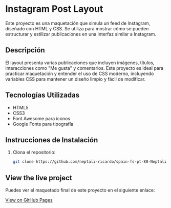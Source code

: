 # Instagram Post Layout

Este proyecto es una maquetación que simula un feed de Instagram, diseñado con HTML y CSS. Se utiliza para mostrar cómo se pueden estructurar y estilizar publicaciones en una interfaz similar a Instagram.

## Descripción

El layout presenta varias publicaciones que incluyen imágenes, títulos, interacciones como "Me gusta" y comentarios. Este proyecto es ideal para practicar maquetación y entender el uso de CSS moderno, incluyendo variables CSS para mantener un diseño limpio y fácil de modificar.

## Tecnologías Utilizadas

- HTML5
- CSS3
- Font Awesome para íconos
- Google Fonts para tipografía

## Instrucciones de Instalación

1. Clona el repositorio:
   ```bash
   git clone https://github.com/neptali-ricardo/spain-fs-pt-80-Neptali-Castejon-Instagram-Post-Layout.git

## View the live project

Puedes ver el maquetado final de este proyecto en el siguiente enlace:

[View on GitHub Pages](https://neptali-ricardo.github.io/spain-fs-pt-80-Neptali-Castejon-Instagram-Post-Layout/)
